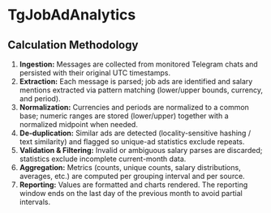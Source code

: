 # TgJobAdAnalytics

## Calculation Methodology
1.	**Ingestion:** Messages are collected from monitored Telegram chats and persisted with their original UTC timestamps.
2.	**Extraction:** Each message is parsed; job ads are identified and salary mentions extracted via pattern matching (lower/upper bounds, currency, and period).
3.	**Normalization:** Currencies and periods are normalized to a common base; numeric ranges are stored (lower/upper) together with a normalized midpoint when needed.
4.	**De‑duplication:** Similar ads are detected (locality-sensitive hashing / text similarity) and flagged so unique-ad statistics exclude repeats.
5.	**Validation & Filtering:** Invalid or ambiguous salary parses are discarded; statistics exclude incomplete current-month data.
6.	**Aggregation:** Metrics (counts, unique counts, salary distributions, averages, etc.) are computed per grouping interval and per source.
7.	**Reporting:** Values are formatted and charts rendered. The reporting window ends on the last day of the previous month to avoid partial intervals.